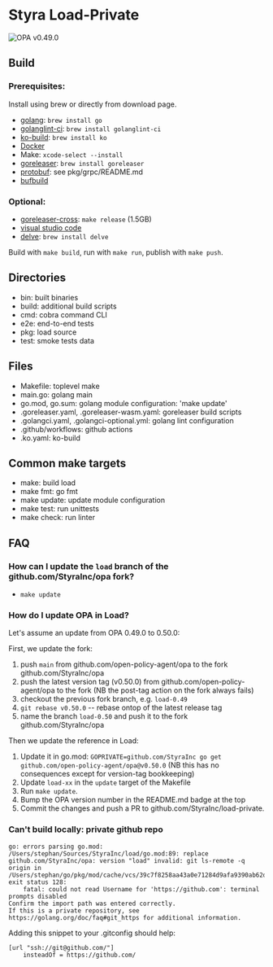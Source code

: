 # Styra Load-Private

![OPA v0.49.0](https://openpolicyagent.org/badge/v0.49.0)

## Build

### Prerequisites:

Install using brew or directly from download page.

- [golang](https://go.dev/dl/): `brew install go`
- [golanglint-ci](https://golangci-lint.run/usage/install/): `brew install golanglint-ci`
- [ko-build](https://github.com/ko-build/ko): `brew install ko`
- [Docker](https://docs.docker.com/desktop/install/mac-install/)
- Make: `xcode-select --install`
- [goreleaser](https://goreleaser.com): `brew install goreleaser`
- [protobuf](https://developers.google.com/protocol-buffers): see pkg/grpc/README.md
- [bufbuild](https://buf.build/)

### Optional:
- [goreleaser-cross](https://github.com/goreleaser/goreleaser-cross): `make release` (1.5GB)
- [visual studio code](https://code.visualstudio.com/download)
- [delve](https://github.com/go-delve/delve/blob/master/Documentation/installation/osx/install.md): `brew install delve`

Build with `make build`, run with `make run`, publish with `make push`.

## Directories

- bin: built binaries
- build: additional build scripts
- cmd: cobra command CLI
- e2e: end-to-end tests
- pkg: load source
- test: smoke tests data

## Files

- Makefile: toplevel make
- main.go: golang main
- go.mod, go.sum: golang module configuration: 'make update'
- .goreleaser.yaml, .goreleaser-wasm.yaml: goreleaser build scripts
- .golangci.yaml, .golangci-optional.yml: golang lint configuration
- .github/workflows: github actions
- .ko.yaml: ko-build

## Common make targets

- make: build load
- make fmt: go fmt
- make update: update module configuration
- make test: run unittests
- make check: run linter

## FAQ

### How can I update the `load` branch of the github.com/StyraInc/opa fork?

- `make update`

### How do I update OPA in Load?

Let's assume an update from OPA 0.49.0 to 0.50.0:

First, we update the fork:

1. push `main` from github.com/open-policy-agent/opa to the fork github.com/StyraInc/opa
2. push the latest version tag (v0.50.0) from github.com/open-policy-agent/opa to the fork (NB the post-tag action on the fork always fails)
3. checkout the previous fork branch, e.g. `load-0.49`
4. `git rebase v0.50.0` -- rebase ontop of the latest release tag
5. name the branch `load-0.50` and push it to the fork github.com/StyraInc/opa

Then we update the reference in Load:

1. Update it in go.mod: `GOPRIVATE=github.com/StyraInc go get github.com/open-policy-agent/opa@v0.50.0` (NB this has no consequences except for version-tag bookkeeping)
2. Update `load-xx` in the `update` target of the Makefile
3. Run `make update`.
4. Bump the OPA version number in the README.md badge at the top
5. Commit the changes and push a PR to github.com/StyraInc/load-private.

### Can't build locally: private github repo

````
go: errors parsing go.mod:
/Users/stephan/Sources/StyraInc/load/go.mod:89: replace github.com/StyraInc/opa: version "load" invalid: git ls-remote -q origin in /Users/stephan/go/pkg/mod/cache/vcs/39c7f8258aa43a0e71284d9afa9390ab62dcf0466b0baf3bc3feef290c1fe63d: exit status 128:
	fatal: could not read Username for 'https://github.com': terminal prompts disabled
Confirm the import path was entered correctly.
If this is a private repository, see https://golang.org/doc/faq#git_https for additional information.
````

Adding this snippet to your .gitconfig should help:
```
[url "ssh://git@github.com/"]
	insteadOf = https://github.com/
```
